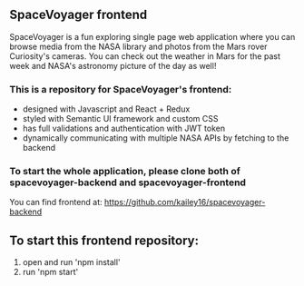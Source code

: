 ## SpaceVoyager frontend
SpaceVoyager is a fun exploring single page web application where you can browse media from the NASA library and photos from the Mars rover Curiosity's cameras. You can check out the weather in Mars for the past week and NASA's astronomy picture of the day as well!

### This is a repository for SpaceVoyager's frontend:
  - designed with Javascript and React + Redux
  - styled with Semantic UI framework and custom CSS
  - has full validations and authentication with JWT token
  - dynamically communicating with multiple NASA APIs by fetching to the backend
  
### To start the whole application, please clone both of spacevoyager-backend and spacevoyager-frontend
You can find frontend at: https://github.com/kailey16/spacevoyager-backend

## To start this frontend repository:
  1. open and run 'npm install'
  2. run 'npm start'
